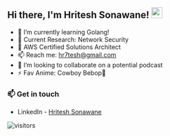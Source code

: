 ## Hi there, I'm Hritesh Sonawane! <img src="https://media.giphy.com/media/hvRJCLFzcasrR4ia7z/giphy.gif" width="25px">

- 🌱 I’m currently learning Golang!
- 🔖 Current Research: Network Security
- 🚀 AWS Certified Solutions Architect
- 📫 Reach me: hr7tesh@gmail.com <br>
- 👯 I’m looking to collaborate on a potential podcast
- ⚡ Fav Anime: Cowboy Bebop🤠

### 📫 Get in touch
- LinkedIn - [Hritesh Sonawane](https://www.linkedin.com/in/hritesh-sonawane-1161891a0/)

![visitors](https://visitor-badge.glitch.me/badge?page_id=hritesh93/hritesh93)
